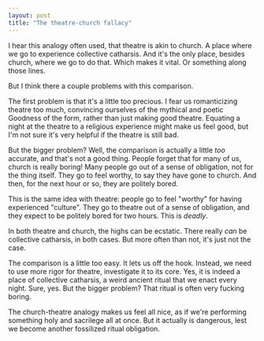 ```yaml
---
layout: post
title: "The theatre-church fallacy"
---
```

I hear this analogy often used, that theatre is akin to church. A place where we go to experience collective catharsis. And it's the only place, besides church, where we go to do that. Which makes it vital. Or something along those lines.

But I think there a couple problems with this comparison.

The first problem is that it's a little too precious. I fear us romanticizing theatre too much, convincing ourselves of the mythical and poetic Goodness of the form, rather than just making good theatre. Equating a night at the theatre to a religious experience might make us feel good, but I'm not sure it's very helpful if the theatre is still bad.

But the bigger problem? Well, the comparison is actually a little *too* accurate, and that's not a good thing. People forget that for many of us, church is really boring! Many people go out of a sense of obligation, not for the thing itself. They go to feel worthy, to say they have gone to church. And then, for the next hour or so, they are politely bored.

This is the same idea with theatre: people go to feel "worthy" for having experienced "culture". They go to theatre out of a sense of obligation, and they expect to be politely bored for two hours. This is *deadly*.

In both theatre and church, the highs can be ecstatic. There really *can* be collective catharsis, in both cases. But more often than not, it's just not the case.

The comparison is a little too easy. It lets us off the hook. Instead, we need to use more rigor for theatre, investigate it to its core. Yes, it is indeed a place of collective catharsis, a weird ancient ritual that we enact every night. Sure, yes. But the bigger problem? That ritual is often very fucking boring.

The church-theatre analogy makes us feel all nice, as if we're performing something holy and sacrilege all at once. But it actually is dangerous, lest we become another fossilized ritual obligation.

